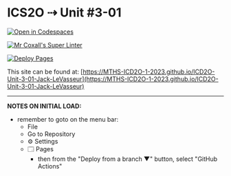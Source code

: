 # ICS2O ⇢ Unit #3-01

[![Open in Codespaces](https://classroom.github.com/assets/launch-codespace-7f7980b617ed060a017424585567c406b6ee15c891e84e1186181d67ecf80aa0.svg)](https://classroom.github.com/open-in-codespaces?assignment_repo_id=14511067)

[![Mr Coxall's Super Linter](https://github.com/MTHS-ICD2O-1-2023/ICD2O-Unit-3-01-Jack-LeVasseur/workflows/Mr%20Coxall's%20Super%20Linter/badge.svg)](https://github.com/MTHS-ICD2O-1-2023/ICD2O-Unit-3-01-Jack-LeVasseur/actions)

[![Deploy Pages](https://github.com/MTHS-ICD2O-1-2023/ICD2O-Unit-3-01-Jack-LeVasseur/workflows/Deploy%20Pages/badge.svg)](https://github.com/MTHS-ICD2O-1-2023/ICD2O-Unit-3-01-Jack-LeVasseur/actions)

This site can be found at: [https://MTHS-ICD2O-1-2023.github.io/ICD2O-Unit-3-01-Jack-LeVasseur](https://MTHS-ICD2O-1-2023.github.io/ICD2O-Unit-3-01-Jack-LeVasseur)

---

**NOTES ON INITIAL LOAD:**
- remember to goto on the menu bar:
  - File
  - Go to Repository
  - ⚙ Settings
  - 🗔 Pages
    - then from the "Deploy from a branch ▼" button, select "GitHub Actions"
